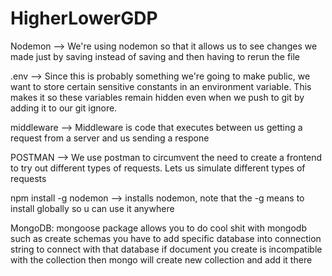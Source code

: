 # HigherLowerGDP

Nodemon --> We're using nodemon so that it allows us to see changes we made just by saving instead of saving and then having to rerun the file

.env --> Since this is probably something we're going to make public, we want to store certain sensitive constants in an environment variable. This makes it so these variables remain hidden even when we push to git by adding it to our git ignore. 

middleware --> Middleware is code that executes between us getting a request from a server and us sending a respone

POSTMAN --> We use postman to circumvent the need to create a frontend to try out different types of requests. Lets us simulate different types of requests

npm install -g nodemon --> installs nodemon, note that the -g means to install globally so u can use it anywhere

MongoDB:
mongoose package allows you to do cool shit with mongodb such as create schemas
you have to add specific database into connection string to connect with that database
if document you create is incompatible with the collection then mongo will create new collection and add it there